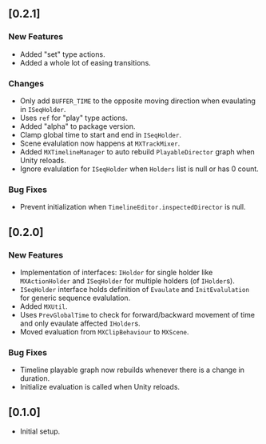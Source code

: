 ## [0.2.1]

### New Features

- Added "set" type actions.
- Added a whole lot of easing transitions.

### Changes

- Only add `BUFFER_TIME` to the opposite moving direction when evaulating in `ISeqHolder`.
- Uses `ref` for "play" type actions.
- Added "alpha" to package version.
- Clamp global time to start and end in `ISeqHolder`.
- Scene evalulation now happens at `MXTrackMixer`.
- Added `MXTimelineManager` to auto rebuild `PlayableDirector` graph when Unity reloads.
- Ignore evalulation for `ISeqHolder` when `Holders` list is null or has 0 count.

### Bug Fixes

- Prevent initialization when `TimelineEditor.inspectedDirector` is null.

## [0.2.0]

### New Features

- Implementation of interfaces: `IHolder` for single holder like `MXActionHolder` and `ISeqHolder` for multiple holders (of `IHolder`s).
- `ISeqHolder` interface holds definition of `Evaulate` and `InitEvalulation` for generic sequence evalulation.
- Added `MXUtil`.
- Uses `PrevGlobalTime` to check for forward/backward movement of time and only evaulate affected `IHolder`s.
- Moved evaluation from `MXClipBehaviour` to `MXScene`.

### Bug Fixes

- Timeline playable graph now rebuilds whenever there is a change in duration.
- Initialize evaluation is called when Unity reloads.

## [0.1.0]

- Initial setup.